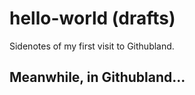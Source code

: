 # hello-world (drafts)

Sidenotes of my first visit to Githubland.

## Meanwhile, in Githubland...

